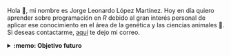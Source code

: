 Hola :wave:, mi nombre es Jorge Leonardo López Martínez. Hoy en día quiero aprender sobre programación en _R_ debido al gran interés personal de aplicar ese conocimiento en el área de la genética y las ciencias animales :tongue:. Si deseas contactarme, <a href="mailto:jollopezma@unal.edu.co">aquí</a> te dejo mi correo.

<details>
  <summary><b>:memo: Objetivo futuro</b></summary>
Mis intereses de investigación incluyen adquirir conocimientos en el desarrollo de métodos y software para la investigación interactiva y reproducible en los campos de la biología, la bioestadística, la genética y la ciencia animal.
</details>

<!--
**Leo4Luffy/Leo4Luffy** is a ✨ _special_ ✨ repository because its `README.md` (this file) appears on your GitHub profile.

Here are some ideas to get you started:

- 🔭 I’m currently working on ...
- 🌱 I’m currently learning ...
- 👯 I’m looking to collaborate on ...
- 🤔 I’m looking for help with ...
- 💬 Ask me about ...
- 📫 How to reach me: ...
- 😄 Pronouns: ...
- ⚡ Fun fact: ...
-->
